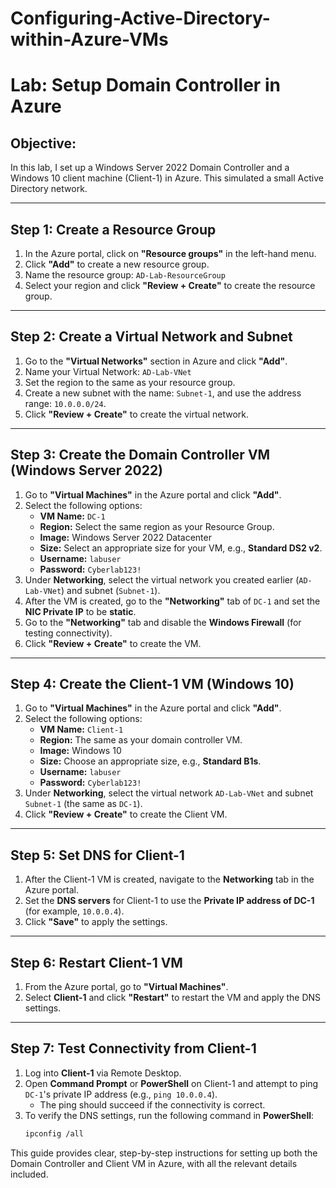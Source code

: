# Configuring-Active-Directory-within-Azure-VMs

# Lab: Setup Domain Controller in Azure

## Objective:
In this lab, I set up a Windows Server 2022 Domain Controller and a Windows 10 client machine (Client-1) in Azure. This simulated a small Active Directory network.

---

## Step 1: Create a Resource Group

1. In the Azure portal, click on **"Resource groups"** in the left-hand menu.
2. Click **"Add"** to create a new resource group.
3. Name the resource group: `AD-Lab-ResourceGroup`
4. Select your region and click **"Review + Create"** to create the resource group.

---

## Step 2: Create a Virtual Network and Subnet

1. Go to the **"Virtual Networks"** section in Azure and click **"Add"**.
2. Name your Virtual Network: `AD-Lab-VNet`
3. Set the region to the same as your resource group.
4. Create a new subnet with the name: `Subnet-1`, and use the address range: `10.0.0.0/24`.
5. Click **"Review + Create"** to create the virtual network.

---

## Step 3: Create the Domain Controller VM (Windows Server 2022)

1. Go to **"Virtual Machines"** in the Azure portal and click **"Add"**.
2. Select the following options:
   - **VM Name:** `DC-1`
   - **Region:** Select the same region as your Resource Group.
   - **Image:** Windows Server 2022 Datacenter
   - **Size:** Select an appropriate size for your VM, e.g., **Standard DS2 v2**.
   - **Username:** `labuser`
   - **Password:** `Cyberlab123!`
3. Under **Networking**, select the virtual network you created earlier (`AD-Lab-VNet`) and subnet (`Subnet-1`).
4. After the VM is created, go to the **"Networking"** tab of `DC-1` and set the **NIC Private IP** to be **static**.
5. Go to the **"Networking"** tab and disable the **Windows Firewall** (for testing connectivity).
6. Click **"Review + Create"** to create the VM.

---

## Step 4: Create the Client-1 VM (Windows 10)

1. Go to **"Virtual Machines"** in the Azure portal and click **"Add"**.
2. Select the following options:
   - **VM Name:** `Client-1`
   - **Region:** The same as your domain controller VM.
   - **Image:** Windows 10
   - **Size:** Choose an appropriate size, e.g., **Standard B1s**.
   - **Username:** `labuser`
   - **Password:** `Cyberlab123!`
3. Under **Networking**, select the virtual network `AD-Lab-VNet` and subnet `Subnet-1` (the same as `DC-1`).
4. Click **"Review + Create"** to create the Client VM.

---

## Step 5: Set DNS for Client-1

1. After the Client-1 VM is created, navigate to the **Networking** tab in the Azure portal.
2. Set the **DNS servers** for Client-1 to use the **Private IP address of DC-1** (for example, `10.0.0.4`).
3. Click **"Save"** to apply the settings.

---

## Step 6: Restart Client-1 VM

1. From the Azure portal, go to **"Virtual Machines"**.
2. Select **Client-1** and click **"Restart"** to restart the VM and apply the DNS settings.

---

## Step 7: Test Connectivity from Client-1

1. Log into **Client-1** via Remote Desktop.
2. Open **Command Prompt** or **PowerShell** on Client-1 and attempt to ping `DC-1`'s private IP address (e.g., `ping 10.0.0.4`).
   - The ping should succeed if the connectivity is correct.
3. To verify the DNS settings, run the following command in **PowerShell**: 
   ```bash
   ipconfig /all

   
This guide provides clear, step-by-step instructions for setting up both the Domain Controller and Client VM in Azure, with all the relevant details included.

